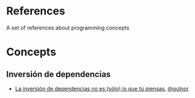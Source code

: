 # References

A set of references about programming concepts

# Concepts

## Inversión de dependencias

- [La inversión de dependencias no es (sólo) lo que tú piensas](blog.koalite.com/2015/04/la-inversion-de-dependencias-no-es-solo-lo-que-tu-piensas), [@gulnor](https://twitter.com/gulnor)

